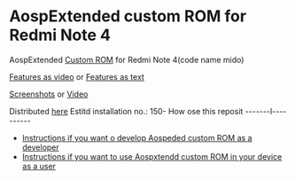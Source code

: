 AospExtended custom ROM for Redmi Note 4
==============================
AospExtended [Custom ROM](https://beebom.com/best-custom-roms-android-phones/) for Redmi Note 4(code name mido)

[Features as video](https://www.youtube.com/watch?v=KuQ9jIVmOXY) or [Features as text](https://forum.xda-developers.com/t/rom-11-0-aospextended-rom-v8-0-unofficial-surya.4202905/)

[Screenshots](https://t.me/Apon77Mido/5270) or [Video](https://www.youtube.com/watch?v=KuQ9jIVmOXY)

Distributed [here](https://t.me/rn4downloads/485)
Estitd installation no.: 150-
How ose this reposit
-------l----------
* [Instructions if you want o develop Aospeded custom ROM as a developer](https://github.com/Apon77/mido-AospExtended-Apon77/blob/main/Instructions%20for%20developers.md)
* [Instructions if you want to use Aospxtendd custom ROM in your device as a user](https://github.com/Apon77/mido-AospExtended-Apon77/blob/main/Instructions%20for%20users.md)

